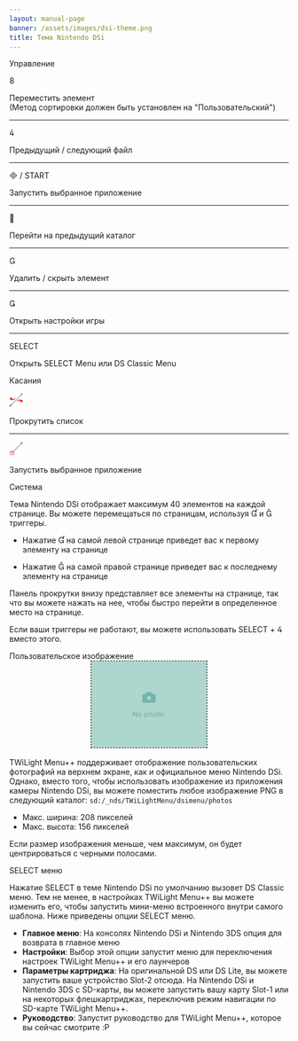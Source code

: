```yaml
---
layout: manual-page
banner: /assets/images/dsi-theme.png
title: Тема Nintendo DSi
---
```


<div class="section-title">Управление</div>
<div class="section-body">
    <div class="button-action-group">
        <p class="button-action button">&#xE079;</p>
        <p class="button-action-text">Переместить элемент<br>(Метод сортировки должен быть установлен на "Пользовательский")</p>
    </div>
    <hr>
    <div class="button-action-group">
        <p class="button-action button">&#xE07E;</p>
        <p class="button-action-text">Предыдущий / следующий файл</p>
    </div>
    <hr>
    <div class="button-action-group">
        <p class="button-action"><span class="button">&#xE000; /</span> START</p>
        <p class="button-action-text">Запустить выбранное приложение</p>
    </div>
    <hr>
    <div class="button-action-group">
        <p class="button-action button">&#xE001;</p>
        <p class="button-action-text">Перейти на предыдущий каталог</p>
    </div>
    <hr>
    <div class="button-action-group">
        <p class="button-action button">&#xE002;</p>
        <p class="button-action-text">Удалить / скрыть элемент</p>
    </div>
    <hr>
    <div class="button-action-group">
        <p class="button-action button">&#xE003;</p>
        <p class="button-action-text">Открыть настройки игры</p>
    </div>
    <hr>
    <div class="button-action-group">
        <p class="button-action">SELECT</p>
        <p class="button-action-text">Открыть SELECT Menu или DS Classic Menu</p>
    </div>
</div>

<div class="section-title">Касания</div>
<div class="section-body">
    <div class="button-action-group">
        <p class="button-action"><img src="/assets/images/left-right.png"></p>
        <p class="button-action-text">Прокрутить список</p>
    </div>
    <hr>
    <div class="button-action-group">
        <p class="button-action"><img src="/assets/images/tap.png"></p>
        <p class="button-action-text">Запустить выбранное приложение</p>
    </div>
    <!-- <hr>
    <div>
        <p>
            If the Sort Method is set to "Custom", you can drag the icon up to move it.
        </p>
    </div> -->
</div>

<div class="section-title">Система</div>
<div class="section-body">
    <p>
        Тема Nintendo DSi отображает максимум 40 элементов на каждой странице. Вы можете перемещаться по страницам, используя &#xE004; и &#xE005; триггеры.
    </p>
    <ul>
        <li><p>Нажатие &#xE004; на самой левой странице приведет вас к первому элементу на странице</p></li>
        <li><p>Нажатие &#xE005; на самой правой странице приведет вас к последнему элементу на странице</p></li>
    </ul>
    <p>
        Панель прокрутки внизу представляет все элементы на странице, так что вы можете нажать на нее, чтобы быстро перейти в определенное место на странице.
    </p>
    <p>
        Если ваши триггеры не работают, вы можете использовать SELECT + &#xE07E; вместо этого.
    </p>
</div>

<div class="section-title">Пользовательское изображение</div>
<div class="section-body">
    <div style="text-align: center;"><img style="border-color: black; border-width: 1px; border-style: dashed;" src="/assets/images/photo-default.png"></div>
    <p>TWiLight Menu++ поддерживает отображение пользовательских фотографий на верхнем экране, как и официальное меню Nintendo DSi. Однако, вместо того, чтобы использовать изображение из приложения камеры Nintendo DSi, вы можете поместить любое изображение PNG в следующий каталог: <code class="language-plaintext wrap">sd:/_nds/TWiLightMenu/dsimenu/photos</code></p>
    <ul>
        <li>Макс. ширина: 208 пикселей</li>
        <li>Макс. высота: 156 пикселей</li>
    </ul>
    <p>Если размер изображения меньше, чем максимум, он будет центрироваться с черными полосами.</p>
</div>

<div class="section-title">SELECT меню</div>
<div class="section-body">
    <p>
        Нажатие SELECT в теме Nintendo DSi по умолчанию вызовет DS Classic меню. Тем не менее, в настройках TWiLight Menu++ вы можете изменить его, чтобы запустить мини-меню встроенного внутри самого шаблона. Ниже приведены опции SELECT меню.
    </p>
    <ul>
        <li><strong>Главное меню</strong>: На консолях Nintendo DSi и Nintendo 3DS опция для возврата в главное меню</li>
        <li><strong>Настройки</strong>: Выбор этой опции запустит меню для переключения настроек TWiLight Menu++ и его лаунчеров</li>
        <li><strong>Параметры картриджа</strong>: На оригинальной DS или DS Lite, вы можете запустить ваше устройство Slot-2 отсюда. На Nintendo DSi и Nintendo 3DS с SD-карты, вы можете запустить вашу карту Slot-1 или на некоторых флешкартриджах, переключив режим навигации по SD-карте TWiLight Menu++.</li>
        <li><strong>Руководство</strong>: Запустит руководство для TWiLight Menu++, которое вы сейчас смотрите :P</li>
    </ul>
</div>
